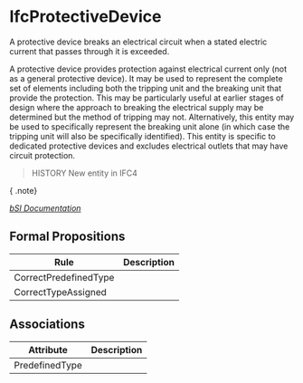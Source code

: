 IfcProtectiveDevice
===================
A protective device breaks an electrical circuit when a stated electric
current that passes through it is exceeded.  
  
A protective device provides protection against electrical current only (not
as a general protective device). It may be used to represent the complete set
of elements including both the tripping unit and the breaking unit that
provide the protection. This may be particularly useful at earlier stages of
design where the approach to breaking the electrical supply may be determined
but the method of tripping may not. Alternatively, this entity may be used to
specifically represent the breaking unit alone (in which case the tripping
unit will also be specifically identified). This entity is specific to
dedicated protective devices and excludes electrical outlets that may have
circuit protection.  
  
> HISTORY  New entity in IFC4  
  
{ .note}  
>  
[ _bSI
Documentation_](https://standards.buildingsmart.org/IFC/DEV/IFC4_2/FINAL/HTML/schema/ifcelectricaldomain/lexical/ifcprotectivedevice.htm)


Formal Propositions
-------------------
| Rule                  | Description   |
|-----------------------|---------------|
| CorrectPredefinedType |               |
| CorrectTypeAssigned   |               |

Associations
------------
| Attribute      | Description   |
|----------------|---------------|
| PredefinedType |               |

